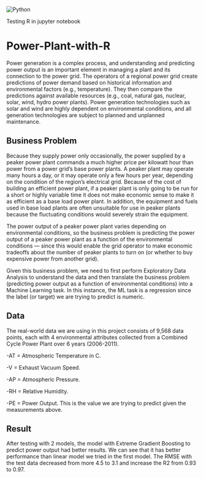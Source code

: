 ![Python](https://img.shields.io/badge/R-green)

Testing R in jupyter notebook

# Power-Plant-with-R

Power generation is a complex process, and understanding and predicting power output is an important element in managing a plant and its connection to the power grid. The operators of a regional power grid create predictions of power demand based on historical information and environmental factors (e.g., temperature). They then compare the predictions against available resources (e.g., coal, natural gas, nuclear, solar, wind, hydro power plants). Power generation technologies such as solar and wind are highly dependent on environmental conditions, and all generation technologies are subject to planned and unplanned maintenance.

## Business Problem

Because they supply power only occasionally, the power supplied by a peaker power plant commands a much higher price per kilowatt hour than power from a power grid’s base power plants. A peaker plant may operate many hours a day, or it may operate only a few hours per year, depending on the condition of the region’s electrical grid. Because of the cost of building an efficient power plant, if a peaker plant is only going to be run for a short or highly variable time it does not make economic sense to make it as efficient as a base load power plant. In addition, the equipment and fuels used in base load plants are often unsuitable for use in peaker plants because the fluctuating conditions would severely strain the equipment.

The power output of a peaker power plant varies depending on environmental conditions, so the business problem is predicting the power output of a peaker power plant as a function of the environmental conditions — since this would enable the grid operator to make economic tradeoffs about the number of peaker plants to turn on (or whether to buy expensive power from another grid).

Given this business problem, we need to first perform Exploratory Data Analysis to understand the data and then translate the business problem (predicting power output as a function of environmental conditions) into a Machine Learning task. In this instance, the ML task is a regression since the label (or target) we are trying to predict is numeric.

## Data

The real-world data we are using in this project consists of 9,568 data points, each with 4 environmental attributes collected from a Combined Cycle Power Plant over 6 years (2006-2011).

-AT = Atmospheric Temperature in C.

-V = Exhaust Vacuum Speed.

-AP = Atmospheric Pressure.

-RH = Relative Humidity.

-PE = Power Output. This is the value we are trying to predict given the measurements above.

## Result

After testing with 2 models, the model  with Extreme Gradient Boosting to predict power output had better results. We can see that it has better performance than linear model we tried in the first model. The RMSE with the test data decreased from more 4.5 to 3.1 and increase the R2 from 0.93 to 0.97.

